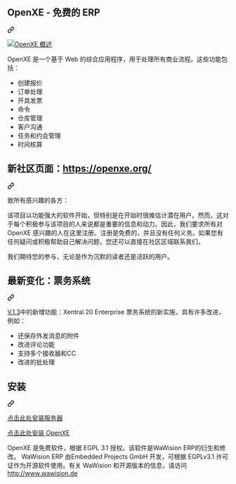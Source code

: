 <div class="Box-sc-g0xbh4-0 bJMeLZ js-snippet-clipboard-copy-unpositioned" data-hpc="true"><article class="markdown-body entry-content container-lg" itemprop="text"><div class="markdown-heading" dir="auto"><h1 tabindex="-1" class="heading-element" dir="auto"><font style="vertical-align: inherit;"><font style="vertical-align: inherit;">OpenXE - 免费的 ERP</font></font></h1><a id="user-content-openxe---the-free-erp" class="anchor" aria-label="永久链接：OpenXE - 免费的 ERP" href="#openxe---the-free-erp"><svg class="octicon octicon-link" viewBox="0 0 16 16" version="1.1" width="16" height="16" aria-hidden="true"><path d="m7.775 3.275 1.25-1.25a3.5 3.5 0 1 1 4.95 4.95l-2.5 2.5a3.5 3.5 0 0 1-4.95 0 .751.751 0 0 1 .018-1.042.751.751 0 0 1 1.042-.018 1.998 1.998 0 0 0 2.83 0l2.5-2.5a2.002 2.002 0 0 0-2.83-2.83l-1.25 1.25a.751.751 0 0 1-1.042-.018.751.751 0 0 1-.018-1.042Zm-4.69 9.64a1.998 1.998 0 0 0 2.83 0l1.25-1.25a.751.751 0 0 1 1.042.018.751.751 0 0 1 .018 1.042l-1.25 1.25a3.5 3.5 0 1 1-4.95-4.95l2.5-2.5a3.5 3.5 0 0 1 4.95 0 .751.751 0 0 1-.018 1.042.751.751 0 0 1-1.042.018 1.998 1.998 0 0 0-2.83 0l-2.5 2.5a1.998 1.998 0 0 0 0 2.83Z"></path></svg></a></div>
<p dir="auto"><a target="_blank" rel="noopener noreferrer" href="https://github.com/openxe-org/OpenXE/blob/master/www/themes/new/images/login_screen_picture.jpg"><img src="https://github.com/openxe-org/OpenXE/raw/master/www/themes/new/images/login_screen_picture.jpg" alt="OpenXE 概述" title="开放XE" style="max-width: 100%;"></a></p>
<p dir="auto"><font style="vertical-align: inherit;"><font style="vertical-align: inherit;">OpenXE 是一个基于 Web 的综合应用程序，用于处理所有商业流程。这些功能包括：</font></font></p>
<ul dir="auto">
<li><font style="vertical-align: inherit;"><font style="vertical-align: inherit;">创建报价</font></font></li>
<li><font style="vertical-align: inherit;"><font style="vertical-align: inherit;">订单处理</font></font></li>
<li><font style="vertical-align: inherit;"><font style="vertical-align: inherit;">开具发票</font></font></li>
<li><font style="vertical-align: inherit;"><font style="vertical-align: inherit;">命令</font></font></li>
<li><font style="vertical-align: inherit;"><font style="vertical-align: inherit;">仓库管理</font></font></li>
<li><font style="vertical-align: inherit;"><font style="vertical-align: inherit;">客户沟通</font></font></li>
<li><font style="vertical-align: inherit;"><font style="vertical-align: inherit;">任务和约会管理</font></font></li>
<li><font style="vertical-align: inherit;"><font style="vertical-align: inherit;">时间核算</font></font></li>
</ul>
<div class="markdown-heading" dir="auto"><h1 tabindex="-1" class="heading-element" dir="auto"><font style="vertical-align: inherit;"><font style="vertical-align: inherit;">新社区页面：</font></font><a href="https://openxe.org/" rel="nofollow"><font style="vertical-align: inherit;"><font style="vertical-align: inherit;">https://openxe.org/</font></font></a></h1><a id="user-content-neue-community-seite-httpsopenxeorg" class="anchor" aria-label="永久链接：新社区页面：https://openxe.org/" href="#neue-community-seite-httpsopenxeorg"><svg class="octicon octicon-link" viewBox="0 0 16 16" version="1.1" width="16" height="16" aria-hidden="true"><path d="m7.775 3.275 1.25-1.25a3.5 3.5 0 1 1 4.95 4.95l-2.5 2.5a3.5 3.5 0 0 1-4.95 0 .751.751 0 0 1 .018-1.042.751.751 0 0 1 1.042-.018 1.998 1.998 0 0 0 2.83 0l2.5-2.5a2.002 2.002 0 0 0-2.83-2.83l-1.25 1.25a.751.751 0 0 1-1.042-.018.751.751 0 0 1-.018-1.042Zm-4.69 9.64a1.998 1.998 0 0 0 2.83 0l1.25-1.25a.751.751 0 0 1 1.042.018.751.751 0 0 1 .018 1.042l-1.25 1.25a3.5 3.5 0 1 1-4.95-4.95l2.5-2.5a3.5 3.5 0 0 1 4.95 0 .751.751 0 0 1-.018 1.042.751.751 0 0 1-1.042.018 1.998 1.998 0 0 0-2.83 0l-2.5 2.5a1.998 1.998 0 0 0 0 2.83Z"></path></svg></a></div>
<p dir="auto"><font style="vertical-align: inherit;"><font style="vertical-align: inherit;">致所有感兴趣的各方：</font></font></p>
<p dir="auto"><font style="vertical-align: inherit;"><font style="vertical-align: inherit;">该项目以功能强大的软件开始，但特别是在开始时很难估计潜在用户。然而，这对于每个积极参与该项目的人来说都是重要的信息和动力。因此，我们要求所有对 OpenXE 感兴趣的人在这里注册。注册是免费的，并且没有任何义务。如果您有任何疑问或积极帮助自己解决问题，您还可以直接在社区区域联系我们。</font></font></p>
<p dir="auto"><font style="vertical-align: inherit;"><font style="vertical-align: inherit;">我们期待您的参与，无论是作为沉默的读者还是活跃的用户。</font></font></p>
<div class="markdown-heading" dir="auto"><h1 tabindex="-1" class="heading-element" dir="auto"><font style="vertical-align: inherit;"><font style="vertical-align: inherit;">最新变化：票务系统</font></font></h1><a id="user-content-letzte-änderungen-ticket-system" class="anchor" aria-label="永久链接：最近的变化：票务系统" href="#letzte-änderungen-ticket-system"><svg class="octicon octicon-link" viewBox="0 0 16 16" version="1.1" width="16" height="16" aria-hidden="true"><path d="m7.775 3.275 1.25-1.25a3.5 3.5 0 1 1 4.95 4.95l-2.5 2.5a3.5 3.5 0 0 1-4.95 0 .751.751 0 0 1 .018-1.042.751.751 0 0 1 1.042-.018 1.998 1.998 0 0 0 2.83 0l2.5-2.5a2.002 2.002 0 0 0-2.83-2.83l-1.25 1.25a.751.751 0 0 1-1.042-.018.751.751 0 0 1-.018-1.042Zm-4.69 9.64a1.998 1.998 0 0 0 2.83 0l1.25-1.25a.751.751 0 0 1 1.042.018.751.751 0 0 1 .018 1.042l-1.25 1.25a3.5 3.5 0 1 1-4.95-4.95l2.5-2.5a3.5 3.5 0 0 1 4.95 0 .751.751 0 0 1-.018 1.042.751.751 0 0 1-1.042.018 1.998 1.998 0 0 0-2.83 0l-2.5 2.5a1.998 1.998 0 0 0 0 2.83Z"></path></svg></a></div>
<p dir="auto"><font style="vertical-align: inherit;"></font><a href="https://github.com/openxe-org/OpenXE/releases/tag/V.1.3"><font style="vertical-align: inherit;"><font style="vertical-align: inherit;">V.1.3</font></font></a><font style="vertical-align: inherit;"><font style="vertical-align: inherit;">中的新增功能</font><font style="vertical-align: inherit;">：Xentral 20 Enterprise 票务系统的新实施，具有许多改进，例如：</font></font></p>
<ul dir="auto">
<li><font style="vertical-align: inherit;"><font style="vertical-align: inherit;">还保存外发消息的附件</font></font></li>
<li><font style="vertical-align: inherit;"><font style="vertical-align: inherit;">改进评论功能</font></font></li>
<li><font style="vertical-align: inherit;"><font style="vertical-align: inherit;">支持多个接收器和CC</font></font></li>
<li><font style="vertical-align: inherit;"><font style="vertical-align: inherit;">改进的批处理</font></font></li>
</ul>
<div class="markdown-heading" dir="auto"><h1 tabindex="-1" class="heading-element" dir="auto"><font style="vertical-align: inherit;"><font style="vertical-align: inherit;">安装</font></font></h1><a id="user-content-installation" class="anchor" aria-label="永久链接：安装" href="#installation"><svg class="octicon octicon-link" viewBox="0 0 16 16" version="1.1" width="16" height="16" aria-hidden="true"><path d="m7.775 3.275 1.25-1.25a3.5 3.5 0 1 1 4.95 4.95l-2.5 2.5a3.5 3.5 0 0 1-4.95 0 .751.751 0 0 1 .018-1.042.751.751 0 0 1 1.042-.018 1.998 1.998 0 0 0 2.83 0l2.5-2.5a2.002 2.002 0 0 0-2.83-2.83l-1.25 1.25a.751.751 0 0 1-1.042-.018.751.751 0 0 1-.018-1.042Zm-4.69 9.64a1.998 1.998 0 0 0 2.83 0l1.25-1.25a.751.751 0 0 1 1.042.018.751.751 0 0 1 .018 1.042l-1.25 1.25a3.5 3.5 0 1 1-4.95-4.95l2.5-2.5a3.5 3.5 0 0 1 4.95 0 .751.751 0 0 1-.018 1.042.751.751 0 0 1-1.042.018 1.998 1.998 0 0 0-2.83 0l-2.5 2.5a1.998 1.998 0 0 0 0 2.83Z"></path></svg></a></div>
<p dir="auto"><a href="/OpenXE-org/OpenXE/blob/master/SERVER_INSTALL.md"><font style="vertical-align: inherit;"><font style="vertical-align: inherit;">点击此处安装服务器</font></font></a></p>
<p dir="auto"><a href="/OpenXE-org/OpenXE/blob/master/INSTALL.md"><font style="vertical-align: inherit;"><font style="vertical-align: inherit;">点击此处安装 OpenXE</font></font></a></p>
<p dir="auto"><font style="vertical-align: inherit;"><font style="vertical-align: inherit;">OpenXE 是免费软件，根据 EGPL 3.1 授权。该软件是WaWision ERP的衍生和修改。 WaWision ERP 由Embedded Projects GmbH 开发，可根据 EGPLv3.1 许可证作为开源软件使用。有关 WaWision 和开源版本的信息，请访问</font></font><a href="http://www.wawision.de" rel="nofollow"><font style="vertical-align: inherit;"><font style="vertical-align: inherit;">http://www.wawision.de</font></font></a></p>
</article></div>
